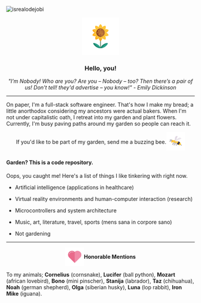 <p align="left">
  <img src="https://komarev.com/ghpvc/?username=whichperson&label=Buzzing Bees&color=A020F0&style=for-the-badge" alt="isrealodejobi" />
</p>

<div align="center">
  <a href="https://github.com/whichperson"> 
    <img src="1832-sunflower-flat(1).gif" height="100"/>
  </a>
</div>



<h3 align="center">Hello, you!</h3>

<p align="center">
<i>"I’m Nobody! Who are you? Are you – Nobody – too? Then there’s a pair of us! Don't tell! they'd advertise – you know!" - Emily Dickinson</i>
</p>

---

On paper, I'm a full-stack software engineer. That's how I make my bread; a little anorthodox considering my ancestors were actual bakers. When I'm not under capitalistic oath, I retreat into my garden and plant flowers. Currently, I'm busy paving paths around my garden so people can reach it.

<div style="display: flex; justify-content:center; align-items:center;">
<span>If you'd like to be part of my garden, send me a buzzing bee. </span>
<a href="mailto:meropi.l@outlook.com""> 
  <img src="1148-bee-flat.gif" height="50" />
</a>
</div>

<h4>Garden? This is a code repository.</h4>

Oops, you caught me! Here's a list of things I like tinkering with right now.


- Artificial intelligence (applications in healthcare)

- Virtual reality environments and human-computer interaction (research)

- Microcontrollers and system architecture

- Music, art, literature, travel, sports (mens sana in corpore sano)

- Not gardening

---

<div style="display:flex; justify-content:center; align-items:center;">
<img src="20-love-heart-flat.gif" height="50" align="center"/>
<b><span>Honorable Mentions</span></b>
</div>

To my animals; **Cornelius** (cornsnake), **Lucifer** (ball python), **Mozart** (african lovebird), **Bono** (mini pinscher), **Stanija** (labrador), **Taz** (chihuahua), **Noah** (german shepherd), **Olga** (siberian husky), **Luna** (lop rabbit), **Iron Mike** (iguana).

